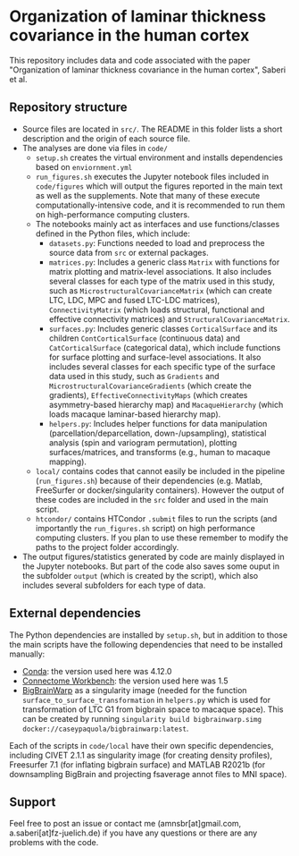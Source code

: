 # Organization of laminar thickness covariance in the human cortex

This repository includes data and code associated with the paper "Organization of laminar thickness covariance in the human cortex", Saberi et al.

## Repository structure
- Source files are located in `src/`. The README in this folder lists a short description and the origin of each source file.
- The analyses are done via files in `code/`
    - `setup.sh` creates the virtual environment and installs dependencies based on `enviornment.yml`
    - `run_figures.sh` executes the Jupyter notebook files included in `code/figures` which will output the figures reported in the main text as well as the supplements. Note that many of these execute computationally-intensive code, and it is recommended to run them on high-performance computing clusters.
    - The notebooks mainly act as interfaces and use functions/classes defined in the Python files, which include:
        - `datasets.py`: Functions needed to load and preprocess the source data from `src` or external packages.
        - `matrices.py`: Includes a generic class `Matrix` with functions for matrix plotting and matrix-level associations. It also includes several classes for each type of the matrix used in this study, such as `MicrostructuralCovarianceMatrix` (which can create LTC, LDC, MPC and fused LTC-LDC matrices), `ConnectivityMatrix` (which loads structural, functional and effective connectivity matrices) and `StructuralCovarianceMatrix`.
        - `surfaces.py`: Includes generic classes `CorticalSurface` and its children `ContCorticalSurface` (continuous data) and `CatCorticalSurface` (categorical data), which include functions for surface plotting and surface-level associations. It also includes several classes for each specific type of the surface data used in this study, such as `Gradients` and `MicrostructuralCovarianceGradients` (which create the gradients), `EffectiveConnectivityMaps` (which creates asymmetry-based hierarchy map) and `MacaqueHierarchy` (which loads macaque laminar-based hierarchy map).
        - `helpers.py`: Includes helper functions for data manipulation (parcellation/deparcellation, down-/upsampling), statistical analysis (spin and variogram permutation), plotting surfaces/matrices, and transforms (e.g., human to macaque mapping).
    - `local/` contains codes that cannot easily be included in the pipeline (`run_figures.sh`) because of their dependencies (e.g. Matlab, FreeSurfer or docker/singularity containers). However the output of these codes are included in the `src` folder and used in the main script.
    - `htcondor/` contains HTCondor `.submit` files to run the scripts (and importantly the `run_figures.sh` script) on high performance computing clusters. If you plan to use these remember to modify the paths to the project folder accordingly.
- The output figures/statistics generated by code are mainly displayed in the Jupyter notebooks. But part of the code also saves some ouput in the subfolder `output` (which is created by the script), which also includes several subfolders for each type of data.

## External dependencies
The Python dependencies are installed by `setup.sh`, but in addition to those the main scripts have the following dependencies that need to be installed manually:
- [Conda](https://docs.conda.io/en/latest/miniconda.html): the version used here was 4.12.0
- [Connectome Workbench](https://www.humanconnectome.org/software/get-connectome-workbench): the version used here was 1.5
- [BigBrainWarp](https://bigbrainwarp.readthedocs.io/en/latest/pages/installation.html) as a singularity image (needed for the function `surface_to_surface_transformation` in `helpers.py` which is used for transformation of LTC G1 from bigbrain space to macaque space). This can be created by running `singularity build bigbrainwarp.simg docker://caseypaquola/bigbrainwarp:latest`.

Each of the scripts in `code/local` have their own specific dependencies, including CIVET 2.1.1 as singularity image (for creating density profiles), Freesurfer 7.1 (for inflating bigbrain surface) and MATLAB R2021b (for downsampling BigBrain and projecting fsaverage annot files to MNI space).

## Support
Feel free to post an issue or contact me (amnsbr\[at\]gmail.com, a.saberi\[at\]fz-juelich.de) if you have any questions or there are any problems with the code.